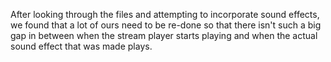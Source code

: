 After looking through the files and attempting to incorporate sound effects, we found that a lot of ours need to be re-done so that there isn't such a big gap in between when the stream player starts playing and when the actual sound effect that was made plays. 
